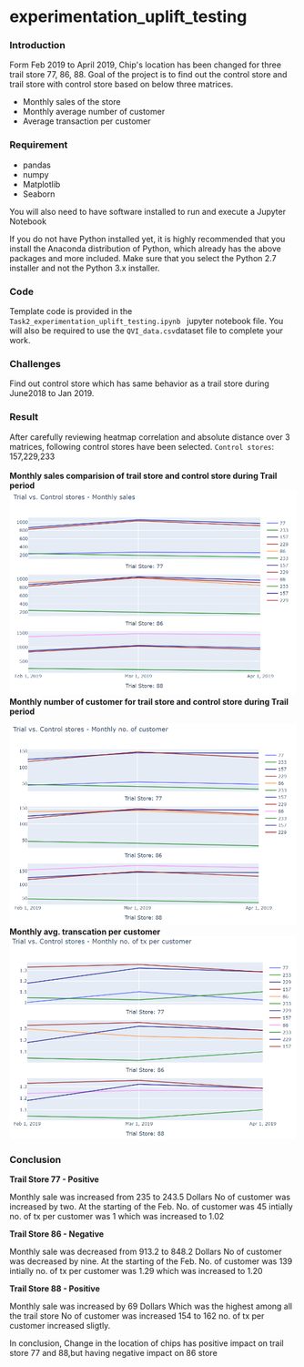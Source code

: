 # experimentation_uplift_testing
### Introduction 
Form Feb 2019 to April 2019, Chip's location has been changed for three trail store 77, 86, 88. Goal of the project is to find out the control store and trail store with control store based on below three matrices.
* Monthly sales of the store
* Monthly average number of customer
* Average transaction per customer 

### Requirement 

* pandas
* numpy
* Matplotlib
* Seaborn

You will also need to have software installed to run and execute a Jupyter Notebook

If you do not have Python installed yet, it is highly recommended that you install the Anaconda distribution of Python, 
which already has the above packages and more included. Make sure that you select the Python 2.7 installer and not the Python 3.x installer.

### Code
Template code is provided in the `Task2_experimentation_uplift_testing.ipynb ` jupyter notebook file. 
You will also be required to use the `QVI_data.csv`dataset file to complete your work. 

### Challenges 
Find out control store which has same behavior as a trail store during June2018 to Jan 2019.

### Result 
After carefully reviewing heatmap correlation and absolute distance over 3 matrices, following control stores have been selected.
`Control stores`: 157,229,233 <br><br>
<strong> Monthly sales comparision of trail store and control store during Trail period </strong><br>
<img src="https://github.com/salehas222/experimentation_uplift_testing/blob/master/images/Capture.PNG">
<br>
<strong>Monthly number of customer for trail store and control store during Trail period</strong> <br>

<img src="https://github.com/salehas222/experimentation_uplift_testing/blob/master/images/Capture1.PNG">
<br>
<strong> Monthly avg. transcation per customer </strong>
<img src="https://github.com/salehas222/experimentation_uplift_testing/blob/master/images/Capture2.PNG">
  
### Conclusion

<strong>Trail Store 77 - Positive</strong>

Monthly sale was increased from 235 to 243.5 Dollars
No of customer was increased by two. At the starting of the Feb. No. of customer was 45
intially no. of tx per customer was 1 which was increased to 1.02

<strong>Trail Store 86 - Negative</strong>

Monthly sale was decreased from 913.2 to 848.2 Dollars
No of customer was decreased by nine. At the starting of the Feb. No. of customer was 139
intially no. of tx per customer was 1.29 which was increased to 1.20

<strong>Trail Store 88 - Positive</strong>

Monthly sale was increased by 69 Dollars Which was the highest among all the trail store
No of customer was increased 154 to 162
no. of tx per customer increased sligtly.

In conclusion, Change in the location of chips has positive impact on trail store 77 and 88,but having negative impact on 86 store
